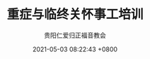 ---
layout: post
title:  "重症与临终关怀事工培训"
author: 贵阳仁爱归正福音教会
date:   2021-05-03 08:22:43 +0800
categories: notices
---